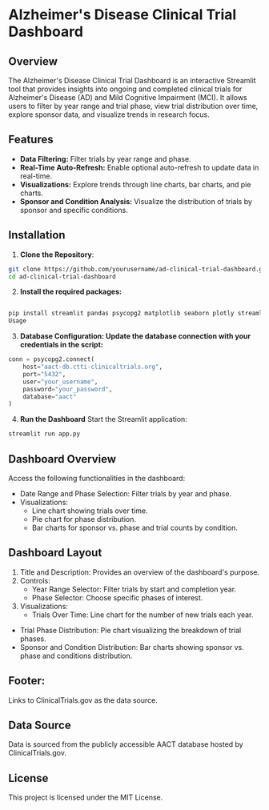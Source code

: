 # Alzheimer's Disease Clinical Trial Dashboard

## Overview

The Alzheimer's Disease Clinical Trial Dashboard is an interactive Streamlit tool that provides insights into ongoing and completed clinical trials for Alzheimer's Disease (AD) and Mild Cognitive Impairment (MCI). It allows users to filter by year range and trial phase, view trial distribution over time, explore sponsor data, and visualize trends in research focus.

## Features

- **Data Filtering:** Filter trials by year range and phase.
- **Real-Time Auto-Refresh:** Enable optional auto-refresh to update data in real-time.
- **Visualizations:** Explore trends through line charts, bar charts, and pie charts.
- **Sponsor and Condition Analysis:** Visualize the distribution of trials by sponsor and specific conditions.

## Installation

1. **Clone the Repository**:
```bash
git clone https://github.com/yourusername/ad-clinical-trial-dashboard.git
cd ad-clinical-trial-dashboard
``` 

2. **Install the required packages:**
```bash

pip install streamlit pandas psycopg2 matplotlib seaborn plotly streamlit-autorefresh
Usage
```

3. **Database Configuration: Update the database connection with your credentials in the script:**
```python
conn = psycopg2.connect(
    host="aact-db.ctti-clinicaltrials.org",
    port="5432",
    user="your_username",
    password="your_password",
    database="aact"
)
```
4. **Run the Dashboard**
Start the Streamlit application:
```bash
streamlit run app.py
```

## Dashboard Overview
Access the following functionalities in the dashboard:
- Date Range and Phase Selection: Filter trials by year and phase.
- Visualizations:
    - Line chart showing trials over time.
    - Pie chart for phase distribution.
    - Bar charts for sponsor vs. phase and trial counts by condition.

## Dashboard Layout

1. Title and Description: Provides an overview of the dashboard's purpose.
2. Controls:
    - Year Range Selector: Filter trials by start and completion year.
    - Phase Selector: Choose specific phases of interest.
3. Visualizations:
    - Trials Over Time: Line chart for the number of new trials each year.
- Trial Phase Distribution: Pie chart visualizing the breakdown of trial phases.
- Sponsor and Condition Distribution: Bar charts showing sponsor vs. phase and conditions distribution.

## Footer: 
Links to ClinicalTrials.gov as the data source.
## Data Source

Data is sourced from the publicly accessible AACT database hosted by ClinicalTrials.gov.

## License

This project is licensed under the MIT License.

